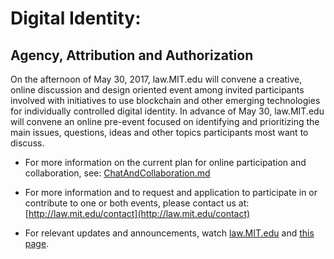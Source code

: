 # Digital Identity: 
## Agency, Attribution and Authorization 

On the afternoon of May 30, 2017, law.MIT.edu will convene a creative, online discussion and design oriented event among invited participants involved with initiatives to use blockchain and other emerging technologies for individually controlled digital identity.  In advance of May 30, law.MIT.edu will convene an online pre-event focused on identifying and prioritizing the main issues, questions, ideas and other topics participants most want to discuss.


* For more information on the current plan for online participation and collaboration, see: [ChatAndCollaboration.md](https://github.com/HumanDynamics/law.MIT.edu/blob/gh-pages/CoreID/ChatAndCollaboration.md)

* For more information and to request and application to participate in or contribute to one or both events, please contact us at: [http://law.mit.edu/contact](http://law.mit.edu/contact)

* For relevant updates and announcements, watch [law.MIT.edu](http://law.MIT.edu) and [this page](http://humandynamics.github.io/law.MIT.edu/CoreID).  
